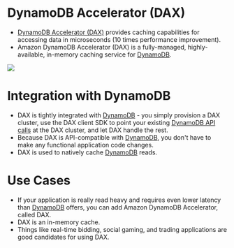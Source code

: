 
# DynamoDB Accelerator (DAX)
- [DynamoDB Accelerator (DAX)](https://aws.amazon.com/dynamodb/dax/) provides caching capabilities for accessing data in microseconds (10 times performance improvement).
- Amazon DynamoDB Accelerator (DAX) is a fully-managed, highly-available, in-memory caching service for [DynamoDB](Readme.md).

![](https://docs.aws.amazon.com/images/amazondynamodb/latest/developerguide/images/dax_high_level.png)

# Integration with DynamoDB
- DAX is tightly integrated with [DynamoDB](Readme.md) - you simply provision a DAX cluster, use the DAX client SDK to point your existing [DynamoDB API calls](Readme.md) at the DAX cluster, and let DAX handle the rest. 
- Because DAX is API-compatible with [DynamoDB](Readme.md), you don't have to make any functional application code changes. 
- DAX is used to natively cache [DynamoDB](Readme.md) reads.

# Use Cases
- If your application is really read heavy and requires even lower latency than [DynamoDB](Readme.md) offers, you can add Amazon DynamoDB Accelerator, called DAX. 
- DAX is an in-memory cache. 
- Things like real-time bidding, social gaming, and trading applications are good candidates for using DAX.